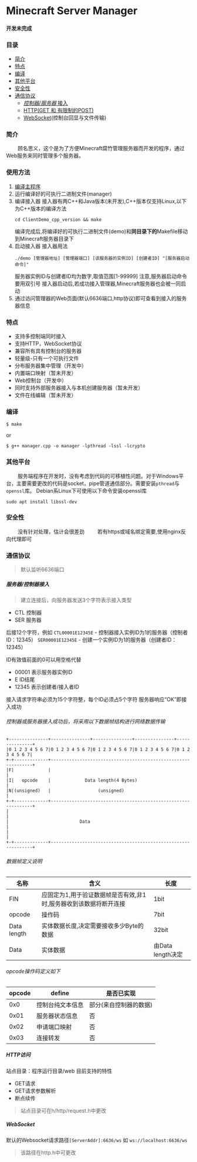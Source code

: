 # Minecraft Server Manager
#### 开发未完成
### 目录
* [简介](#explain)
* [特点](#feature)
* [编译](#compile)
* [其他平台](#otheros)
* [安全性](#security)
* [通信协议](#protocol)
    * [_控制器/服务器_ 接入](#serctl)
    * [HTTP(GET 和 有限制的POST)](#http)
    * [WebSocket](#websocket)(控制台回显与文件传输)

### 简介 <span id="explain"></span>
&nbsp;&nbsp;&nbsp;&nbsp;&nbsp;&nbsp;&nbsp;&nbsp;顾名思义，这个是为了方便Minecraft腐竹管理服务器而开发的程序，通过Web服务来同时管理多个服务器。
### 使用方法 <span id="usage"></span>
1. [编译主程序](#compile)
2.  运行编译好的可执行二进制文件(manager)
3.  编译接入器
    接入器有两C++和Java版本(未开发),C++版本仅支持Linux,以下为C++版本的编译方法
    ```shell
    cd ClientDemo_cpp_version && make
    ```
    编译完成后,将编译好的可执行二进制文件(demo)和<b>同目录下的</b>Makefile移动到Minecraft服务器目录下
4.  启动接入器
    接入器用法
    ```
    ./demo [管理器地址] [管理器端口] [该服务器的实例ID] [创建者ID] "[服务器启动命令]"
    ```
    服务器实例ID与创建者ID均为数字,取值范围[1-99999]
    注意,服务器启动命令要用双引号
    接入器启动后,若成功接入管理器,Minecraft服务器也会被一同启动
5.  通过访问管理器的Web页面(默认6636端口,http协议)即可查看到接入的服务器信息


### 特点 <span id="feature"></span>
* 支持多控制端同时接入
* 支持HTTP，WebSocket协议
* 兼容所有具有控制台的服务器
* 轻量级-只有一个可执行文件
* 分布服务器集中管理（开发中）
* 内置端口映射（暂未开发）
* Web控制台（开发中）
* 同时支持外部服务器接入与本机创建服务器（暂未开发）
* 文件在线编辑（暂未开发）
### 编译 <span id="compile"></span>
```shell
$ make  
```
or
```shell
$ g++ manager.cpp -o manager -lpthread -lssl -lcrypto
```

### 其他平台 <span id="otheros"></span>
&nbsp;&nbsp;&nbsp;&nbsp;&nbsp;&nbsp;&nbsp;&nbsp;服务端程序在开发时，没有考虑到代码的可移植性问题。对于Windows平台，主要需要更改的代码是socket，pipe管道通信部分。需要安装`pthread`与`openssl`库。
Debian系Linux下可使用以下命令安装openssl库
```shell
sudo apt install libssl-dev
```

### 安全性 <span id="security"></span>
&nbsp;&nbsp;&nbsp;&nbsp;&nbsp;&nbsp;&nbsp;&nbsp;没有针对处理，估计会很差劲
&nbsp;&nbsp;&nbsp;&nbsp;&nbsp;&nbsp;&nbsp;&nbsp;若有https或域名绑定需要,使用nginx反向代理即可
### 通信协议 <span id="protocol"></span>
>默认监听6636端口
##### 服务器/控制器接入 <span id="serctl"></span>
>建立连接后，向服务器发送3个字符表示接入类型
- CTL 控制器
- SER 服务器  

后接12个字符，例如
`CTL00001E12345E` - 控制器接入实例ID为1的服务器（控制者ID：12345）
`SER00001E12345E` - 创建一个实例ID为1的服务器（创建者ID：12345）

ID有效值前面的0可以用空格代替
- 00001 表示服务器实例ID
- E ID结尾
- 12345 表示创建者/接入者ID

接入请求字符串必须为15个字符整，每个ID必须占5个字符
服务器响应“OK”即接入成功
###### 控制器或服务器接入成功后，将采用以下数据帧结构进行网络数据传输
```
+---------------+---------------+---------------+---------------+---------------+
|0 1 2 3 4 5 6 7|0 1 2 3 4 5 6 7|0 1 2 3 4 5 6 7|0 1 2 3 4 5 6 7|0 1 2 3 4 5 6 7|
+-+-------------+---------------------------------------------------------------+
|F|             |                                                               |
|I|   opcode    |             Data length(4 Bytes)                              |
|N|(unsigned)   |                  (unsigned)                                   |
+-+-------------+---------------------------------------------------------------+
|                                                                               |
|                           Data                                                |
|                                                                               |
+-+-------------+---------------------------------------------------------------+
```
###### 数据帧定义说明
|名称|含义|长度|
|-|-|-|
|FIN|应固定为1,用于验证数据帧是否有效,非1时,服务器收到该数据将断开连接|1bit|
|opcode|操作码|7bit|
|Data length|实体数据长度,决定需要接收多少Byte的数据|32bit|
|Data|实体数据|由Data length决定|
###### opcode操作码定义如下
|opcode|define|是否已实现|
|-|-|-|
|0x0|控制台纯文本信息|部分(来自控制器的数据)|
|0x01|服务器状态信息|否|
|0x02|申请端口映射|否|
|0x03|连接转发|否|
##### HTTP访问 <span id="http"></span>
站点目录：程序运行目录/web
目前支持的特性
- GET请求
- GET请求参数解析
- 断点续传
>站点目录可在h/http/request.h中更改
##### WebSocket <span id="websocket"></span>
默认的Websocket请求路径`[ServerAddr]:6636/ws`
如 `ws://localhost:6636/ws`
>该路径在http.h中可更改